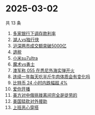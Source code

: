 # 2025-03-02

共 13 条

<!-- BEGIN ZHIHUSEARCH -->
<!-- 最后更新时间 Sun Mar 02 2025 17:14:34 GMT+0800 (China Standard Time) -->
1. [多家银行下调存款利率](https://www.zhihu.com/search?q=多家银行下调存款利率)
1. [湖人vs独行侠](https://www.zhihu.com/search?q=湖人vs独行侠)
1. [沪深两市成交额突破5000亿](https://www.zhihu.com/search?q=沪深两市成交额突破5000亿)
1. [退税](https://www.zhihu.com/search?q=退税)
1. [小米su7ultra](https://www.zhihu.com/search?q=小米su7ultra)
1. [魔术vs勇士](https://www.zhihu.com/search?q=魔术vs勇士)
1. [澳军称 055 在悉尼外海实弹开火](https://www.zhihu.com/search?q=澳军称%20055%20在悉尼外海实弹开火)
1. [连续一年每天吃半斤牛肉体质会有变化吗](https://www.zhihu.com/search?q=连续一年每天吃半斤牛肉体质会有变化吗)
1. [比特币 24 小时内跌幅超 4%](https://www.zhihu.com/search?q=比特币%2024%20小时内跌幅超%204%)
1. [爱你开播](https://www.zhihu.com/search?q=爱你开播)
1. [美方对中俄挑拨离间完全是徒劳的](https://www.zhihu.com/search?q=美方对中俄挑拨离间完全是徒劳的)
1. [美国猛砍对外援助](https://www.zhihu.com/search?q=美国猛砍对外援助)
1. [上班恶心穿搭](https://www.zhihu.com/search?q=上班恶心穿搭)
<!-- END ZHIHUSEARCH -->
